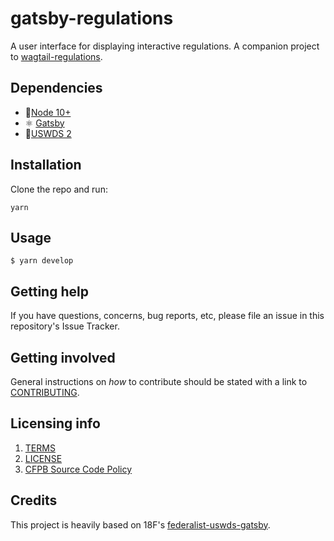 # gatsby-regulations

A user interface for displaying interactive regulations. A companion project to [wagtail-regulations](https://github.com/cfpb/wagtail-regulations).

## Dependencies

- 🔋[Node 10+](https://nodejs.org/en/)
- ⚛️ [Gatsby](https://www.gatsbyjs.org/)
- 🎨[USWDS 2](https://designsystem.digital.gov/)

## Installation

Clone the repo and run:

```
yarn
```

## Usage

```
$ yarn develop
```

## Getting help

If you have questions, concerns, bug reports, etc, please file an issue in this repository's Issue Tracker.

## Getting involved

General instructions on _how_ to contribute should be stated with a link to [CONTRIBUTING](CONTRIBUTING.md).

## Licensing info

1. [TERMS](TERMS.md)
2. [LICENSE](LICENSE)
3. [CFPB Source Code Policy](https://github.com/cfpb/source-code-policy/)

## Credits

This project is heavily based on 18F's [federalist-uswds-gatsby](https://github.com/18F/federalist-uswds-gatsby).
